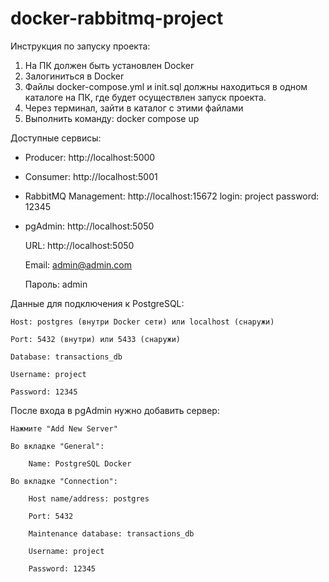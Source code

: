 # docker-rabbitmq-project

Инструкция по запуску проекта:

1. На ПК должен быть установлен Docker
2. Залогиниться в Docker
3. Файлы docker-compose.yml и init.sql должны находиться в одном каталоге на ПК, где будет осуществлен запуск проекта.
4. Через терминал, зайти в каталог с этими файлами
5. Выполнить команду: docker compose up

Доступные сервисы:
- Producer: http://localhost:5000
  
- Consumer: http://localhost:5001
  
- RabbitMQ Management: http://localhost:15672
  login: project
  password: 12345
  
- pgAdmin: http://localhost:5050

    URL: http://localhost:5050

    Email: admin@admin.com

    Пароль: admin

Данные для подключения к PostgreSQL:

    Host: postgres (внутри Docker сети) или localhost (снаружи)

    Port: 5432 (внутри) или 5433 (снаружи)

    Database: transactions_db

    Username: project

    Password: 12345

После входа в pgAdmin нужно добавить сервер:

    Нажмите "Add New Server"

    Во вкладке "General":

        Name: PostgreSQL Docker

    Во вкладке "Connection":

        Host name/address: postgres

        Port: 5432

        Maintenance database: transactions_db

        Username: project

        Password: 12345

